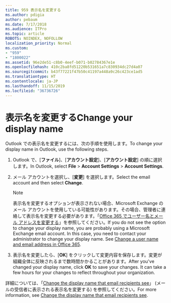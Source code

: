 ```yaml
---
title: 959 表示名を変更する
ms.author: pdigia
author: pebaum
ms.date: 7/17/2018
ms.audience: ITPro
ms.topic: article
ROBOTS: NOINDEX, NOFOLLOW
localization_priority: Normal
ms.custom:
- "959"
- "1800022"
ms.assetid: 96e2de51-c8b0-4eef-b071-b02784367e1e
ms.openlocfilehash: 410c2ba8fd51220b531651a7c830934dc27d4a07
ms.sourcegitcommit: b43f77221f47b50c41197a448a9c26c423ce1ad5
ms.translationtype: HT
ms.contentlocale: ja-JP
ms.lasthandoff: 11/15/2019
ms.locfileid: "36736726"
---
```

# <a name="change-your-display-name"></a><span data-ttu-id="651ce-102">表示名を変更する</span><span class="sxs-lookup"><span data-stu-id="651ce-102">Change your display name</span></span>
  
<span data-ttu-id="651ce-103">Outlook での表示名を変更するには、次の手順を使用します。</span><span class="sxs-lookup"><span data-stu-id="651ce-103">To change your display name in Outlook, use the following steps.</span></span>
  
1. <span data-ttu-id="651ce-104">Outlook で、[**ファイル**]、[**アカウント設定**]、[**アカウント設定**] の順に選択します。</span><span class="sxs-lookup"><span data-stu-id="651ce-104">In Outlook, select **File** \> **Account Settings** \> **Account Settings**.</span></span>

2. <span data-ttu-id="651ce-105">メール アカウントを選択し、[**変更**] を選択します。</span><span class="sxs-lookup"><span data-stu-id="651ce-105">Select the email account and then select **Change**.</span></span>

    > [!NOTE]
    > <span data-ttu-id="651ce-p101">表示名を変更するオプションが表示されない場合、Microsoft Exchange のメール アカウントを使用している可能性があります。その場合、管理者に連絡して表示名を変更する必要があります。「[Office 365 でユーザー名とメール アドレスを変更する](https://docs.microsoft.com/office365/admin/add-users/change-a-user-name-and-email-address)」を参照してください。</span><span class="sxs-lookup"><span data-stu-id="651ce-p101">If you do not see the option to change your display name, you are probably using a Microsoft Exchange email account. In this case, you need to contact your administrator to change your display name. See [Change a user name and email address in Office 365](https://docs.microsoft.com/office365/admin/add-users/change-a-user-name-and-email-address).</span></span>
  
3. <span data-ttu-id="651ce-p102">表示名を変更したら、[**OK**] をクリックして変更内容を保存します。変更が組織全体に反映されるまで数時間かかることがあります。</span><span class="sxs-lookup"><span data-stu-id="651ce-p102">After you've changed your display name, click **OK** to save your changes. It can take a few hours for your changes to reflect throughout your organization.</span></span>

<span data-ttu-id="651ce-111">詳細については、「[Change the display name that email recipients see](https://support.office.com/article/2b53331a-ba2a-4803-88dc-ac9fe376c8a9.aspx)」 (メールの受信者に表示される表示名を変更する) を参照してください。</span><span class="sxs-lookup"><span data-stu-id="651ce-111">For more information, see [Change the display name that email recipients see](https://support.office.com/article/2b53331a-ba2a-4803-88dc-ac9fe376c8a9.aspx).</span></span>
  